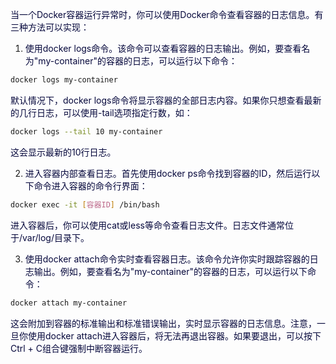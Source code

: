 <font style="color:rgb(5, 7, 59);background-color:rgb(253, 253, 254);">当一个Docker容器运行异常时，你可以使用Docker命令查看容器的日志信息。有三种方法可以实现：</font>

1. <font style="color:rgb(5, 7, 59);background-color:rgb(253, 253, 254);">使用</font><font style="color:rgb(5, 7, 59);background-color:rgb(253, 253, 254);">docker logs</font><font style="color:rgb(5, 7, 59);background-color:rgb(253, 253, 254);">命令。该命令可以查看容器的日志输出。例如，要查看名为"my-container"的容器的日志，可以运行以下命令：</font>

```bash
docker logs my-container
```

<font style="color:rgb(5, 7, 59);background-color:rgb(253, 253, 254);">默认情况下，</font><font style="color:rgb(5, 7, 59);background-color:rgb(253, 253, 254);">docker logs</font><font style="color:rgb(5, 7, 59);background-color:rgb(253, 253, 254);">命令将显示容器的全部日志内容。如果你只想查看最新的几行日志，可以使用</font><font style="color:rgb(5, 7, 59);background-color:rgb(253, 253, 254);">-tail</font><font style="color:rgb(5, 7, 59);background-color:rgb(253, 253, 254);">选项指定行数，如：</font>

```bash
docker logs --tail 10 my-container
```

<font style="color:rgb(5, 7, 59);background-color:rgb(253, 253, 254);">这会显示最新的10行日志。</font>

2. <font style="color:rgb(5, 7, 59);background-color:rgb(253, 253, 254);">进入容器内部查看日志。首先使用</font><font style="color:rgb(5, 7, 59);background-color:rgb(253, 253, 254);">docker ps</font><font style="color:rgb(5, 7, 59);background-color:rgb(253, 253, 254);">命令找到容器的ID，然后运行以下命令进入容器的命令行界面：</font>

```bash
docker exec -it [容器ID] /bin/bash
```

<font style="color:rgb(5, 7, 59);background-color:rgb(253, 253, 254);">进入容器后，你可以使用</font><font style="color:rgb(5, 7, 59);background-color:rgb(253, 253, 254);">cat</font><font style="color:rgb(5, 7, 59);background-color:rgb(253, 253, 254);">或</font><font style="color:rgb(5, 7, 59);background-color:rgb(253, 253, 254);">less</font><font style="color:rgb(5, 7, 59);background-color:rgb(253, 253, 254);">等命令查看日志文件。日志文件通常位于</font><font style="color:rgb(5, 7, 59);background-color:rgb(253, 253, 254);">/var/log/</font><font style="color:rgb(5, 7, 59);background-color:rgb(253, 253, 254);">目录下。</font>

3. <font style="color:rgb(5, 7, 59);background-color:rgb(253, 253, 254);">使用</font><font style="color:rgb(5, 7, 59);background-color:rgb(253, 253, 254);">docker attach</font><font style="color:rgb(5, 7, 59);background-color:rgb(253, 253, 254);">命令实时查看容器日志。该命令允许你实时跟踪容器的日志输出。例如，要查看名为"my-container"的容器的日志，可以运行以下命令：</font>

```bash
docker attach my-container
```

<font style="color:rgb(5, 7, 59);background-color:rgb(253, 253, 254);">这会附加到容器的标准输出和标准错误输出，实时显示容器的日志信息。注意，一旦你使用</font><font style="color:rgb(5, 7, 59);background-color:rgb(253, 253, 254);">docker attach</font><font style="color:rgb(5, 7, 59);background-color:rgb(253, 253, 254);">进入容器后，将无法再退出容器。如果要退出，可以按下</font><font style="color:rgb(5, 7, 59);background-color:rgb(253, 253, 254);">Ctrl + C</font><font style="color:rgb(5, 7, 59);background-color:rgb(253, 253, 254);">组合键强制中断容器运行。</font>

